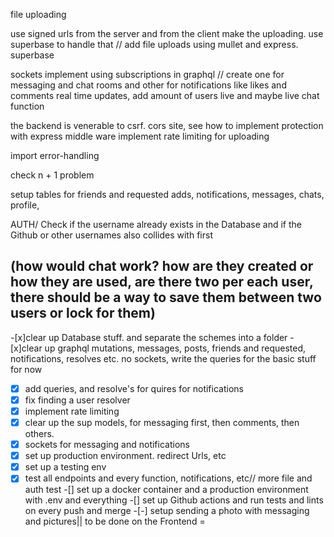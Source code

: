 file uploading 

use signed urls from the server and from the client make the uploading. use superbase to handle that
// add file uploads using mullet 
and express. superbase

sockets
implement using subscriptions in graphql
// create one for messaging and chat rooms and other for notifications like likes and comments
real time updates, add amount of users live and maybe live chat function

the backend is venerable to csrf. cors site, see how to implement protection with express middle ware
implement rate limiting for uploading

import error-handling 

check n + 1 problem 

setup tables for friends and requested adds, notifications, messages, chats, profile, 

AUTH/ Check if the username already exists in the Database and if the Github or other usernames also collides with first

(how would chat work? how are they created or how they are used, are there two per each user, there should be a way to save them between two users or lock for them)
-----------------------------------
-[x]clear up Database stuff. and separate the schemes into a folder
-[x]clear up graphql mutations, messages, posts, friends and requested, notifications, resolves etc. no sockets, write 
the queries for the basic stuff for now 
-[x] add queries, and resolve's for quires for notifications 
-[x] fix finding a user resolver
-[x] implement rate limiting 
-[x] clear up the sup models, for messaging first, then comments, then others.
-[x] sockets for messaging and notifications
-[x] set up production environment. redirect Urls, etc
-[x] set up a testing env
-[x] test all endpoints and every function, notifications, etc// more file and auth test
-[] set up a docker container and a production environment with .env and everything
-[] set up Github actions and run tests and lints on every push and merge 
-[-] setup sending a photo with messaging and pictures|| to be done on the Frontend
=
